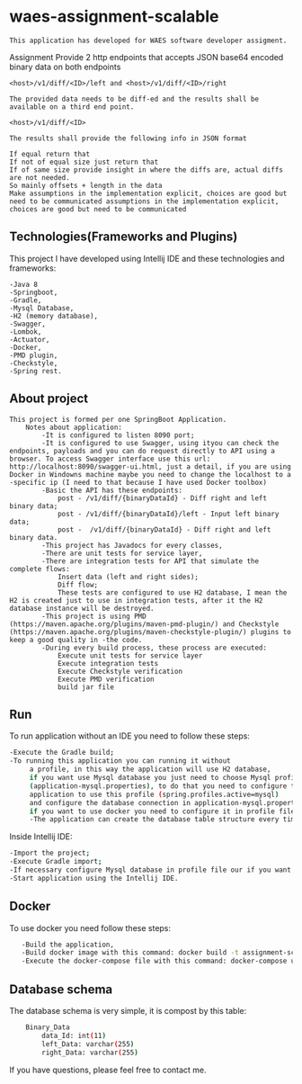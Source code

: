 # waes-assignment-scalable
	This application has developed for WAES software developer assigment.

Assignment
	Provide 2 http endpoints that accepts JSON base64 encoded binary data on both endpoints

	<host>/v1/diff/<ID>/left and <host>/v1/diff/<ID>/right

	The provided data needs to be diff-ed and the results shall be available on a third end point.

	<host>/v1/diff/<ID>

	The results shall provide the following info in JSON format

	If equal return that
	If not of equal size just return that
	If of same size provide insight in where the diffs are, actual diffs are not needed.
	So mainly offsets + length in the data
	Make assumptions in the implementation explicit, choices are good but need to be communicated assumptions in the implementation explicit, choices are good but need to be communicated

## Technologies(Frameworks and Plugins)
This project I have developed using Intellij IDE and these technologies and frameworks:

	-Java 8
    -Springboot,
    -Gradle,
    -Mysql Database,
    -H2 (memory database),
    -Swagger,
    -Lombok,
    -Actuator,
    -Docker,
	-PMD plugin,
	-Checkstyle,
    -Spring rest.

## About project	
	This project is formed per one SpringBoot Application.
        Notes about application:
            -It is configured to listen 8090 port;
            -It is configured to use Swagger, using ityou can check the endpoints, payloads and you can do request directly to API using a browser. To access Swagger interface use this url: http://localhost:8090/swagger-ui.html, just a detail, if you are using Docker in Windowns machine maybe you need to change the localhost to a -specific ip (I need to that because I have used Docker toolbox)
			-Basic the API has these endpoints:
				post - /v1/diff/{binaryDataId} - Diff right and left binary data;
                post - /v1/diff/{binaryDataId}/left - Input left binary data;
				post -	/v1/diff/{binaryDataId} - Diff right and left binary data.			
			-This project has Javadocs for every classes,
			-There are unit tests for service layer,
			-There are integration tests for API that simulate the complete flows:
				Insert data (left and right sides);
				Diff flow;
				These tests are configured to use H2 database, I mean the H2 is created just to use in integration tests, after it the H2 database instance will be destroyed.
			-This project is using PMD (https://maven.apache.org/plugins/maven-pmd-plugin/) and Checkstyle (https://maven.apache.org/plugins/maven-checkstyle-plugin/) plugins to keep a good quality in -the code.
			-During every build process, these process are executed:
				Execute unit tests for service layer
				Execute integration tests
				Execute Checkstyle verification
				Execute PMD verification	
				build jar file

## Run 
To run application without an IDE you need to follow these steps:
```bash
-Execute the Gradle build;
-To running this application you can running it without 
	 a profile, in this way the application will use H2 database,
	 if you want use Mysql database you just need to choose Mysql profile
	 (application-mysql.properties), to do that you need to configure the
	 application to use this profile (spring.profiles.active=mysql)
	 and configure the database connection in application-mysql.properties file,
	 if you want to use docker you need to configure it in profile file, you can find this configuration in docker-compose file (SPRING_PROFILES_ACTIVE);
	 -The application can create the database table structure every time that the application are started, if you want to do it, you need to discomment( remove #) in this line "spring.jpa.hibernate.ddl-auto=update" on application.properties.
```
Inside Intellij IDE:
```bash
-Import the project;
-Execute Gradle import;
-If necessary configure Mysql database in profile file our if you want to use H2 you can pass to next step;
-Start application using the Intellij IDE.
```

## Docker
 To use docker you need follow these steps:
 ```bash
	-Build the application,
	-Build docker image with this command: docker build -t assignment-scalable-web . or docker build -t assignment-scalable-web . (you need to run this command in root project that you want to *create the docker image);
    -Execute the docker-compose file with this command: docker-compose up (you need to run this command in root project). You can -check if applications are running using the actuator feature, to do do that you need to access this url: http://localhost:8090/actuator/health;
```

## Database schema 
 The database schema is very simple, it is compost by this table:
```bash
	Binary_Data
		data_Id: int(11)
		left_Data: varchar(255)
		right_Data: varchar(255)
```


If you have questions, please feel free to contact me.